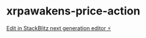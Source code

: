 # xrpawakens-price-action

[Edit in StackBlitz next generation editor ⚡️](https://stackblitz.com/~/github.com/Hedoknight1234/xrpawakens-price-action)